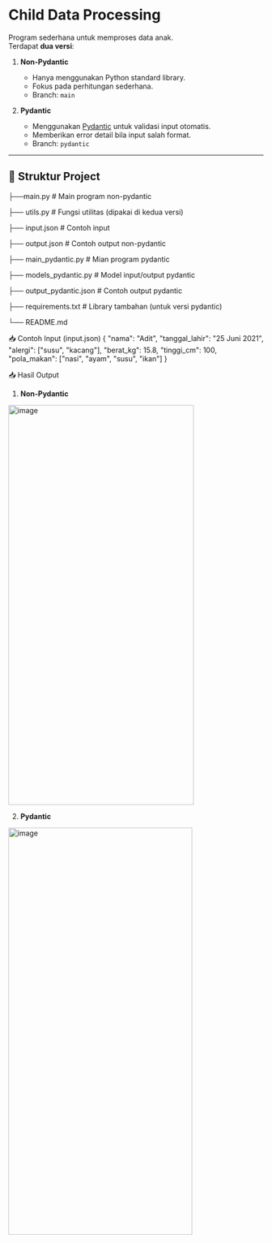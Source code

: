 # Child Data Processing

Program sederhana untuk memproses data anak.  
Terdapat **dua versi**:

1. **Non-Pydantic**  
   - Hanya menggunakan Python standard library.  
   - Fokus pada perhitungan sederhana.  
   - Branch: `main`  

2. **Pydantic**  
   - Menggunakan [Pydantic](https://docs.pydantic.dev) untuk validasi input otomatis.  
   - Memberikan error detail bila input salah format.  
   - Branch: `pydantic`  

---

## 📂 Struktur Project
   ├──main.py # Main program non-pydantic
   
   ├── utils.py # Fungsi utilitas (dipakai di kedua versi)
   
   ├── input.json # Contoh input
   
   ├── output.json # Contoh output non-pydantic
   
   ├── main_pydantic.py # Mian program pydantic
   
   ├── models_pydantic.py # Model input/output pydantic
   
   ├── output_pydantic.json # Contoh output pydantic
   
   ├── requirements.txt # Library tambahan (untuk versi pydantic)
   
   └── README.md

📥 Contoh Input (input.json)
{
  "nama": "Adit",
  "tanggal_lahir": "25 Juni 2021",
  "alergi": ["susu", "kacang"],
  "berat_kg": 15.8,
  "tinggi_cm": 100,
  "pola_makan": ["nasi", "ayam", "susu", "ikan"]
}

📥 Hasil Output
1. **Non-Pydantic**  
<img width="366" height="788" alt="image" src="https://github.com/user-attachments/assets/fca19421-dda3-45b7-9092-c084f1cd6466" />

2. **Pydantic**  
<img width="363" height="802" alt="image" src="https://github.com/user-attachments/assets/06a78c26-0a03-4c56-a8e5-a546c854e90f" />

